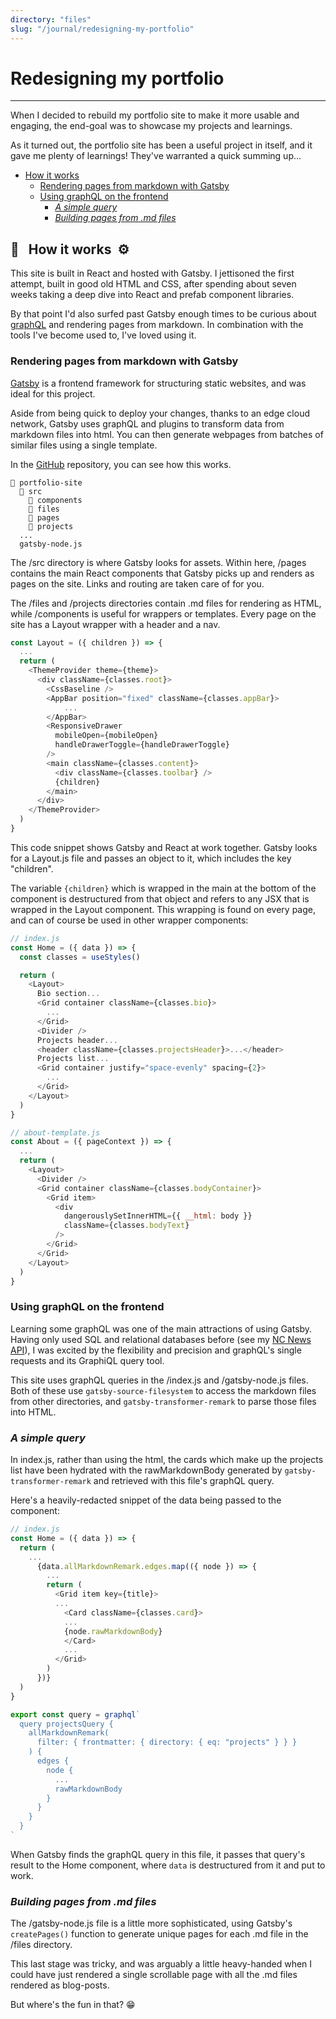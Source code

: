 ```yaml
---
directory: "files"
slug: "/journal/redesigning-my-portfolio"
---
```


# Redesigning my portfolio

---

When I decided to rebuild my portfolio site to make it more usable and engaging, the end-goal was to showcase my projects and learnings.

As it turned out, the portfolio site has been a useful project in itself, and it gave me plenty of learnings! They've warranted a quick summing up...

- [How it works]()
  - [Rendering pages from markdown with Gatsby](redesigning-my-portfolio#Rendering-pages-from-markdown-with-Gatsby)
  - [Using graphQL on the frontend](redesigning-my-portfolio#Using-graphQL-on-the-frontend)
    - [_A simple query_](redesigning-my-portfolio#A-simple-query)
    - [_Building pages from .md files_](redesigning-my-portfolio#Building-pages-from-md-files)

## 🧰 &nbsp; How it works &nbsp;⚙️

This site is built in React and hosted with Gatsby. I jettisoned the first attempt, built in good old HTML and CSS, after spending about seven weeks taking a deep dive into React and prefab component libraries.

By that point I'd also surfed past Gatsby enough times to be curious about [graphQL]("https://graphql.org/) and rendering pages from markdown. In combination with the tools I've become used to, I've loved using it.

### Rendering pages from markdown with Gatsby

[Gatsby]("https://www.gatsbyjs.com/") is a frontend framework for structuring static websites, and was ideal for this project.

Aside from being quick to deploy your changes, thanks to an edge cloud network, Gatsby uses graphQL and plugins to transform data from markdown files into html. You can then generate webpages from batches of similar files using a single template.

In the [GitHub]("https://github.com/N1ck-Benson/portfolio") repository, you can see how this works.

```
📂 portfolio-site
  📂 src
    📂 components
    📂 files
    📂 pages
    📂 projects
  ...
  gatsby-node.js
```

The /src directory is where Gatsby looks for assets. Within here, /pages contains the main React components that Gatsby picks up and renders as pages on the site. Links and routing are taken care of for you.

The /files and /projects directories contain .md files for rendering as HTML, while /components is useful for wrappers or templates. Every page on the site has a Layout wrapper with a header and a nav.

```js
const Layout = ({ children }) => {
  ...
  return (
    <ThemeProvider theme={theme}>
      <div className={classes.root}>
        <CssBaseline />
        <AppBar position="fixed" className={classes.appBar}>
            ...
        </AppBar>
        <ResponsiveDrawer
          mobileOpen={mobileOpen}
          handleDrawerToggle={handleDrawerToggle}
        />
        <main className={classes.content}>
          <div className={classes.toolbar} />
          {children}
        </main>
      </div>
    </ThemeProvider>
  )
}
```

This code snippet shows Gatsby and React at work together. Gatsby looks for a Layout.js file and passes an object to it, which includes the key "children".

The variable `{children}` which is wrapped in the main at the bottom of the component is destructured from that object and refers to any JSX that is wrapped in the Layout component. This wrapping is found on every page, and can of course be used in other wrapper components:

```js
// index.js
const Home = ({ data }) => {
  const classes = useStyles()

  return (
    <Layout>
      Bio section...
      <Grid container className={classes.bio}>
        ...
      </Grid>
      <Divider />
      Projects header...
      <header className={classes.projectsHeader}>...</header>
      Projects list...
      <Grid container justify="space-evenly" spacing={2}>
        ...
      </Grid>
    </Layout>
  )
}
```

```js
// about-template.js
const About = ({ pageContext }) => {
  ...
  return (
    <Layout>
      <Divider />
      <Grid container className={classes.bodyContainer}>
        <Grid item>
          <div
            dangerouslySetInnerHTML={{ __html: body }}
            className={classes.bodyText}
          />
        </Grid>
      </Grid>
    </Layout>
  )
}
```

### Using graphQL on the frontend

Learning some graphQL was one of the main attractions of using Gatsby. Having only used SQL and relational databases before (see my [NC News API]("https://github.com/N1ck-Benson/backend-nc-news")), I was excited by the flexibility and precision and graphQL's single requests and its GraphiQL query tool.

This site uses graphQL queries in the /index.js and /gatsby-node.js files. Both of these use `gatsby-source-filesystem` to access the markdown files from other directories, and `gatsby-transformer-remark` to parse those files into HTML.

### _A simple query_

In index.js, rather than using the html, the cards which make up the projects list have been hydrated with the rawMarkdownBody generated by `gatsby-transformer-remark` and retrieved with this file's graphQL query.

Here's a heavily-redacted snippet of the data being passed to the component:

```js
// index.js
const Home = ({ data }) => {
  return (
    ...
      {data.allMarkdownRemark.edges.map(({ node }) => {
        ...
        return (
          <Grid item key={title}>
          ...
            <Card className={classes.card}>
            ...
            {node.rawMarkdownBody}
            </Card>
            ...
          </Grid>
        )
      })}
  )
}

export const query = graphql`
  query projectsQuery {
    allMarkdownRemark(
      filter: { frontmatter: { directory: { eq: "projects" } } }
    ) {
      edges {
        node {
          ...
          rawMarkdownBody
        }
      }
    }
  }
`
```

When Gatsby finds the graphQL query in this file, it passes that query's result to the Home component, where `data` is destructured from it and put to work.

### _Building pages from .md files_

The /gatsby-node.js file is a little more sophisticated, using Gatsby's `createPages()` function to generate unique pages for each .md file in the /files directory.

This last stage was tricky, and was arguably a little heavy-handed when I could have just rendered a single scrollable page with all the .md files rendered as blog-posts.

But where's the fun in that? 😁
